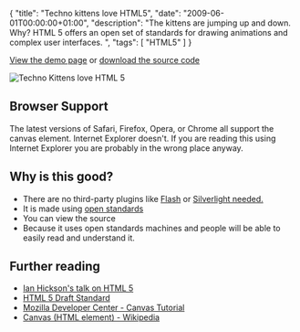{
  "title": "Techno kittens love HTML5",
  "date": "2009-06-01T00:00:00+01:00",
  "description": "The kittens are jumping up and down. Why? HTML 5 offers an open set of standards for drawing animations and complex user interfaces. ",
  "tags": [
    "HTML5"
  ]
}

[View the demo page][1] or [download the source code][2]

![Techno Kittens love HTML 5][3] 

## Browser Support

The latest versions of Safari, Firefox, Opera, or Chrome all support the canvas element. Internet Explorer doesn't. If you are reading this using Internet Explorer you are probably in the wrong place anyway. 

## Why is this good?

*   There are no third-party plugins like [Flash][4] or [Silverlight needed.][5]
*   It is made using [open standards][6]
*   You can view the source
*   Because it uses open standards machines and people will be able to easily read and understand it.

## Further reading

*   [Ian Hickson's talk on HTML 5][7]
*   [HTML 5 Draft Standard][8]
*   [Mozilla Developer Center - Canvas Tutorial][9]
*   [Canvas (HTML element) - Wikipedia][10]

[1]: https://shapeshed.com/examples/techno-kittens/
[2]: http://github.com/shapeshed/HTML-5/tree/master
[3]: https://shapeshed.com/images/articles/techno-kittens.jpg
[4]: http://get.adobe.com/flashplayer/
[5]: http://silverlight.net/
[6]: http://en.wikipedia.org/wiki/Open_standard
[7]: https://www.youtube.com/watch?v=xIxDJof7xxQ
[8]: http://www.whatwg.org/specs/web-apps/current-work/
[9]: https://developer.mozilla.org/en/Canvas_tutorial
[10]: http://en.wikipedia.org/wiki/Canvas_(HTML_element)
